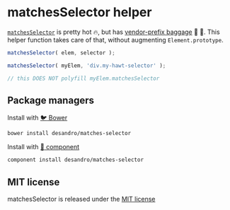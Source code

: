 # matchesSelector helper

[`matchesSelector`](https://developer.mozilla.org/en-US/docs/DOM/Element.mozMatchesSelector) is pretty hot :fire:, but has [vendor-prefix baggage](http://caniuse.com/#search=matchesSelector) :handbag: :pouch:. This helper function takes care of that, without augmenting `Element.prototype`.

``` js
matchesSelector( elem, selector );

matchesSelector( myElem, 'div.my-hawt-selector' );

// this DOES NOT polyfill myElem.matchesSelector
```

## Package managers

Install with [:bird: Bower](http://bower.io)

``` bash
bower install desandro/matches-selector
```

Install with [:nut_and_bolt: component](https://github.com/component/component)

``` bash
component install desandro/matches-selector
```

## MIT license

matchesSelector is released under the [MIT license](http://desandro.mit-license.org)
